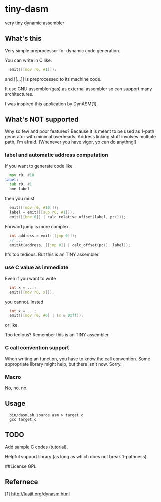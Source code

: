 tiny-dasm
=========

very tiny dynamic assembler

## What's this

Very simple preprocessor for dynamic code generation.

You can write in C like:
```C
  emit([[mov r0, #1]]);
```
and [[...]] is preprocessed to its machine code.

It use GNU assembler(gas) as external assembler so can support many architectures.
 
I was inspired this application by DynASM[1].

## What's NOT supported
Why so few and poor features? Because it is meant to be used as 1-path generator with minimal overheads.
Address linking stuff involves multiple path, I'm afraid.
(Whenever you have vigor, yo can do anythng!)

### label and automatic address computation
If you want to generate code like 
```asm
  mov r0, #10
label:
  sub r0, #1
  bne label
```
then you must 
```C
  emit([[mov r0, #10]]);
  label = emit([[sub r0, #1]]);
  emit([[bne 0]] | calc_relative_offset(label, pc()));
```
Forward jump is more complex.
```C
  int address = emit([[jmp 0]]);
  // ...
  emitAt(address, [[jmp 0]] | calc_offset(pc(), label));
```

It's too tedious. But this is an TINY assembler.

### use C value as immediate
Even if you want to write 
```C
  int x = ...;
  emit([[mov r0, x]]);
```
you cannot. Insted
```C
  int x = ...;
  emit([[mov r0, #0] | (x & 0xff));
```
or like.

Too tedious? Remember this is an TINY assembler.

### C call convention support
When writing an function, you have to know the call convention.
Some appropriate library might help, but there isn't now. Sorry.

### Macro
No, no, no.

## Usage
```
  bin/dasm.sh source.asm > target.c
  gcc target.c
```

## TODO
Add sample C codes (tutorial).

Helpful support library (as long as which does not break 1-pathness).

##License
GPL

## Refernece
[1] http://luajit.org/dynasm.html

